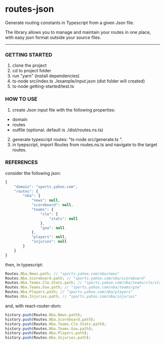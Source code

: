 # routes-json
Generate routing constants in Typescript from a given Json file.

The library allows you to manage and maintain your routes in one place,
with easy json format outside your source files.

______________________________________________________________________

### GETTING STARTED
1. clone the project
2. cd to project folder
3. run "yarn" (install dependencies)
4. ts-node src/index.ts ./example/input.json (dist folder will created)
5. ts-node getting-started/test.ts

### HOW TO USE
1. create Json input file with the following properties:
- domain
- routes
- outfile (optional. default is ./dist/routes.ns.ts)

2. generate typescript routes: "ts-node src/generate.ts <json path>".
3. in tyepscript, import Routes from routes.ns.ts and navigate to the target routes.
  
### REFERENCES

consider the following json:
```javascript
{
    "domain": "sports.yahoo.com",
    "routes": {
        "nba": {
            "news": null,
            "scoreboard": null,
            "teams": {
                "cle": {
                    "stats": null
                },
                "gsw": null
            },
            "players": null,
            "injuries": null
        }
    }
}
```

then, in typescript:
```typescript
Routes.Nba.News.path; // "sports.yahoo.com/nba/news"
Routes.Nba.Scoreboard.path; // "sports.yahoo.com/nba/scoreboard"
Routes.Nba.Teams.Cle.Stats.path; // "sports.yahoo.com/nba/teams/cle/stats"
Routes.Nba.Teams.Gsw.path; // "sports.yahoo.com/nba/teams/gsw"
Routes.Nba.Players.path; // "sports.yahoo.com/nba/players"
Routes.Nba.Injuries.path; // "sports.yahoo.com/nba/injuries"
```

and, with react-router-dom:
```typescript
history.push(Routes.Nba.News.path);
history.push(Routes.Nba.Scoreboard.path);
history.push(Routes.Nba.Teams.Cle.Stats.path);
history.push(Routes.Nba.Teams.Gsw.path);
history.push(Routes.Nba.Players.path);
history.push(Routes.Nba.Injuries.path);
```
